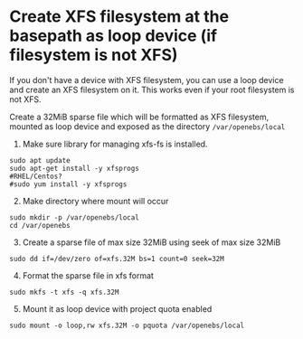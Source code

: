# Create XFS filesystem at the basepath as loop device (if filesystem is not XFS)

If you don't have a device with XFS filesystem, you can use a loop device and create an XFS filesystem on it. This works even if your root filesystem is not XFS.

Create a 32MiB sparse file which will be formatted as XFS filesystem, mounted as loop device and exposed as the directory `/var/openebs/local`

1. Make sure library for managing xfs-fs is installed.
```console
sudo apt update
sudo apt-get install -y xfsprogs
#RHEL/Centos?
#sudo yum install -y xfsprogs
```

2. Make directory where mount will occur
```console
sudo mkdir -p /var/openebs/local
cd /var/openebs
```

3. Create a sparse file of max size 32MiB using seek of max size 32MiB
```console
sudo dd if=/dev/zero of=xfs.32M bs=1 count=0 seek=32M
```

4. Format the sparse file in xfs format
```console
sudo mkfs -t xfs -q xfs.32M
```

5. Mount it as loop device with project quota enabled
```console
sudo mount -o loop,rw xfs.32M -o pquota /var/openebs/local
```